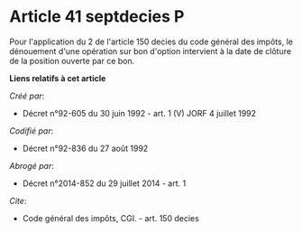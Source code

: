 # Article 41 septdecies P

Pour l'application du 2 de l'article 150 decies du code général des impôts, le dénouement d'une opération sur bon d'option
intervient à la date de clôture de la position ouverte par ce bon.

**Liens relatifs à cet article**

_Créé par_:

  - Décret n°92-605 du 30 juin 1992 - art. 1 (V) JORF 4 juillet 1992

_Codifié par_:

  - Décret n°92-836 du 27 août 1992

_Abrogé par_:

  - Décret n°2014-852 du 29 juillet 2014 - art. 1

_Cite_:

  - Code général des impôts, CGI. - art. 150 decies
